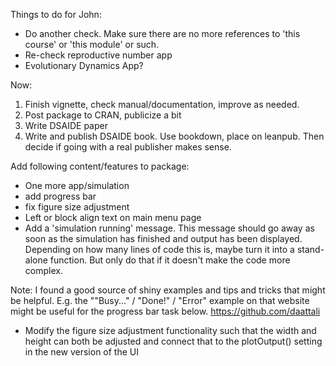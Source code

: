 Things to do for John:

* Do another check. Make sure there are no more references to 'this course' or 'this module' or such. 
* Re-check reproductive number app
* Evolutionary Dynamics App?


Now:
1. Finish vignette, check manual/documentation, improve as needed. 
3. Post package to CRAN, publicize a bit
4. Write DSAIDE paper
5. Write and publish DSAIDE book. Use bookdown, place on leanpub. Then decide if going with a real publisher makes sense.



Add following content/features to package:
* One more app/simulation
* add progress bar
* fix figure size adjustment 
* Left or block align text on main menu page
* Add a 'simulation running' message. This message should go away as soon as the simulation has finished and output has been displayed. Depending on how many lines of code this is, maybe turn it into a stand-alone function. But only do that if it doesn't make the code more complex.

Note: I found a good source of shiny examples and tips and tricks that might be helpful. 
E.g. the ""Busy..." / "Done!" / "Error" example on that website might be useful for the progress bar task below.
https://github.com/daattali

- Modify the figure size adjustment functionality such that the width and height can both be adjusted and connect that to the plotOutput() setting in the new version of the UI   




